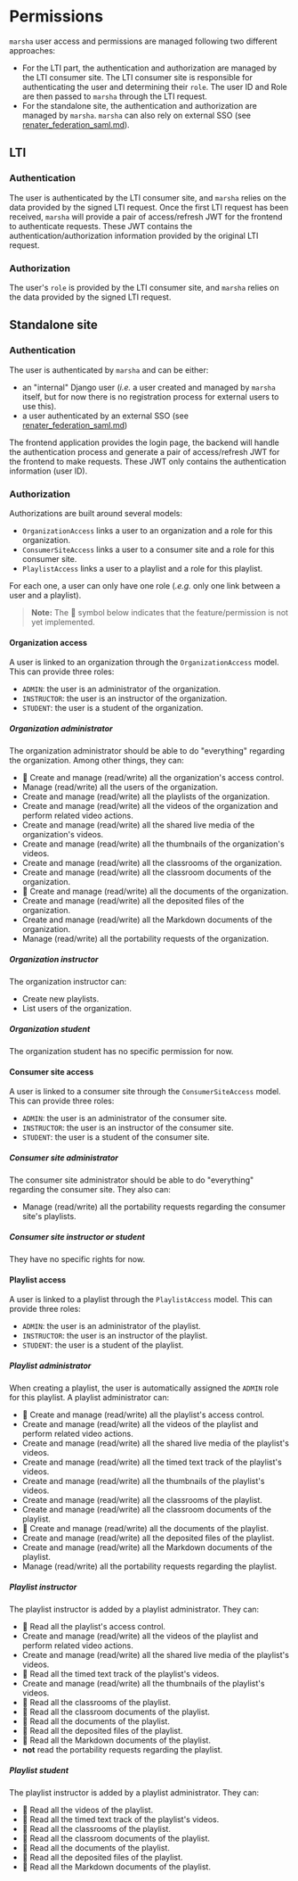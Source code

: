 # Permissions

`marsha` user access and permissions are managed following two different approaches:

- For the LTI part, the authentication and authorization are managed by the LTI consumer site.
  The LTI consumer site is responsible for authenticating the user and determining
  their `role`. The user ID and Role are then passed to `marsha` through the LTI
  request.
- For the standalone site, the authentication and authorization are managed by `marsha`.
  `marsha` can also rely on external SSO (see [renater_federation_saml.md](renater_federation_saml.md)).


## LTI

### Authentication

The user is authenticated by the LTI consumer site, and `marsha` relies on the data provided by the signed LTI request.
Once the first LTI request has been received, `marsha` will provide a pair of access/refresh JWT for the frontend 
to authenticate requests.
These JWT contains the authentication/authorization information provided by the original LTI request.

### Authorization

The user's `role` is provided by the LTI consumer site, and `marsha` relies on the data provided by the signed LTI request.


## Standalone site

### Authentication

The user is authenticated by `marsha` and can be either:

- an "internal" Django user (_i.e._ a user created and managed by `marsha` itself, 
  but for now there is no registration process for external users to use this).
- a user authenticated by an external SSO (see [renater_federation_saml.md](renater_federation_saml.md))

The frontend application provides the login page, the backend will handle the authentication process and 
generate a pair of access/refresh JWT for the frontend to make requests.
These JWT only contains the authentication information (user ID).

### Authorization

Authorizations are built around several models:

- `OrganizationAccess` links a user to an organization and a role for this organization.
- `ConsumerSiteAccess` links a user to a consumer site and a role for this consumer site.
- `PlaylistAccess` links a user to a playlist and a role for this playlist.

For each one, a user can only have one role (_.e.g._ only one link between a user and a playlist).

> **Note:** The 🚧 symbol below indicates that the feature/permission is not yet implemented.

#### Organization access

A user is linked to an organization through the `OrganizationAccess` model. This can provide three roles:

- `ADMIN`: the user is an administrator of the organization.
- `INSTRUCTOR`: the user is an instructor of the organization.
- `STUDENT`: the user is a student of the organization.

##### Organization administrator

The organization administrator should be able to do "everything" regarding the organization. 
Among other things, they can: 

- 🚧 Create and manage (read/write) all the organization's access control.
- Manage (read/write) all the users of the organization.
- Create and manage (read/write) all the playlists of the organization.
- Create and manage (read/write) all the videos of the organization and perform related video actions.
- Create and manage (read/write) all the shared live media of the organization's videos.
- Create and manage (read/write) all the thumbnails of the organization's videos.
- Create and manage (read/write) all the classrooms of the organization.
- Create and manage (read/write) all the classroom documents of the organization.
- 🚧 Create and manage (read/write) all the documents of the organization.
- Create and manage (read/write) all the deposited files of the organization.
- Create and manage (read/write) all the Markdown documents of the organization.
- Manage (read/write) all the portability requests of the organization.

##### Organization instructor

The organization instructor can:

- Create new playlists.
- List users of the organization.

##### Organization student

The organization student has no specific permission for now.

#### Consumer site access

A user is linked to a consumer site through the `ConsumerSiteAccess` model. This can provide three roles:

- `ADMIN`: the user is an administrator of the consumer site.
- `INSTRUCTOR`: the user is an instructor of the consumer site.
- `STUDENT`: the user is a student of the consumer site.

##### Consumer site administrator

The consumer site administrator should be able to do "everything" regarding the consumer site.
They also can:

- Manage (read/write) all the portability requests regarding the consumer site's playlists.

##### Consumer site instructor or student

They have no specific rights for now.

#### Playlist access

A user is linked to a playlist through the `PlaylistAccess` model. This can provide three roles:

- `ADMIN`: the user is an administrator of the playlist.
- `INSTRUCTOR`: the user is an instructor of the playlist.
- `STUDENT`: the user is a student of the playlist.

##### Playlist administrator

When creating a playlist, the user is automatically assigned the `ADMIN` role for this playlist.
A playlist administrator can:

- 🚧 Create and manage (read/write) all the playlist's access control.
- Create and manage (read/write) all the videos of the playlist and perform related video actions.
- Create and manage (read/write) all the shared live media of the playlist's videos.
- Create and manage (read/write) all the timed text track of the playlist's videos.
- Create and manage (read/write) all the thumbnails of the playlist's videos.
- Create and manage (read/write) all the classrooms of the playlist.
- Create and manage (read/write) all the classroom documents of the playlist.
- 🚧 Create and manage (read/write) all the documents of the playlist.
- Create and manage (read/write) all the deposited files of the playlist.
- Create and manage (read/write) all the Markdown documents of the playlist.
- Manage (read/write) all the portability requests regarding the playlist.

##### Playlist instructor

The playlist instructor is added by a playlist administrator. They can:

- 🚧 Read all the playlist's access control.
- Create and manage (read/write) all the videos of the playlist and perform related video actions.
- Create and manage (read/write) all the shared live media of the playlist's videos.
- 🚧 Read all the timed text track of the playlist's videos.
- Create and manage (read/write) all the thumbnails of the playlist's videos.
- 🚧 Read all the classrooms of the playlist.
- 🚧 Read all the classroom documents of the playlist.
- 🚧 Read all the documents of the playlist.
- 🚧 Read all the deposited files of the playlist.
- 🚧 Read all the Markdown documents of the playlist.
- **not** read the portability requests regarding the playlist.

##### Playlist student

The playlist instructor is added by a playlist administrator. They can:

- 🚧 Read all the videos of the playlist.
- 🚧 Read all the timed text track of the playlist's videos.
- 🚧 Read all the classrooms of the playlist.
- 🚧 Read all the classroom documents of the playlist.
- 🚧 Read all the documents of the playlist.
- 🚧 Read all the deposited files of the playlist.
- 🚧 Read all the Markdown documents of the playlist.
